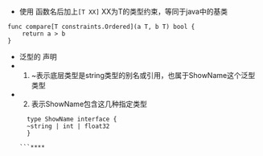 ###

- 使用 函数名后加上`[T XX]` XX为T的类型约束，等同于java中的基类
```
func compare[T constraints.Ordered](a T, b T) bool {
	return a > b
}
```

- 泛型的 声明
- 1. ~表示底层类型是string类型的别名或引用，也属于ShowName这个泛型类型
- 2. 表示ShowName包含这几种指定类型
  ```
    type ShowName interface {
	~string | int | float32
    }

  ```****

